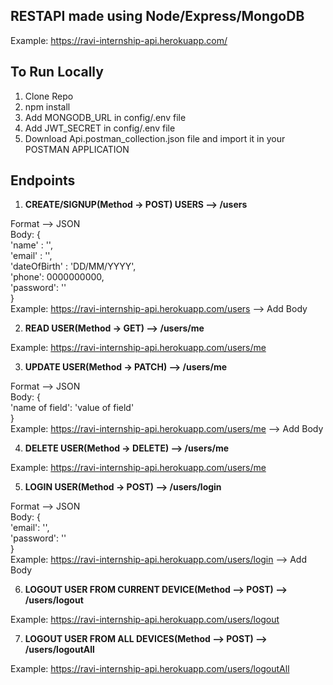 ## RESTAPI made using Node/Express/MongoDB

Example:  https://ravi-internship-api.herokuapp.com/

## To Run Locally

1. Clone Repo
2. npm install
3. Add MONGODB_URL in config/.env file
4. Add JWT_SECRET in config/.env file
5. Download Api.postman_collection.json file and import it in your POSTMAN APPLICATION

## Endpoints

1. **CREATE/SIGNUP(Method -> POST) USERS --> /users** </br>

Format --> JSON<br>
Body: {</br>
    'name' : '',</br>
    'email' : '',</br>
    'dateOfBirth' : 'DD/MM/YYYY',</br>
    'phone': 0000000000,</br>
    'password': ''</br>
}</br>
Example: https://ravi-internship-api.herokuapp.com/users   --> Add Body

2. **READ USER(Method -> GET) --> /users/me** 

Example: https://ravi-internship-api.herokuapp.com/users/me

3. **UPDATE USER(Method -> PATCH) --> /users/me**

Format --> JSON<br>
Body: {<br>
    'name of field': 'value of field'<br>
}<br>
Example: https://ravi-internship-api.herokuapp.com/users/me --> Add Body

4. **DELETE USER(Method -> DELETE) --> /users/me**

Example: https://ravi-internship-api.herokuapp.com/users/me

5. **LOGIN USER(Method -> POST) --> /users/login**

Format --> JSON<br>
Body: {<br>
    'email': '',<br>
    'password': ''<br>
}<br>
Example: https://ravi-internship-api.herokuapp.com/users/login  --> Add Body

6. **LOGOUT USER FROM CURRENT DEVICE(Method --> POST) --> /users/logout**
   
Example: https://ravi-internship-api.herokuapp.com/users/logout

7. **LOGOUT USER FROM ALL DEVICES(Method --> POST) --> /users/logoutAll**
   
Example: https://ravi-internship-api.herokuapp.com/users/logoutAll